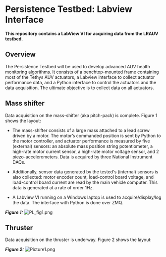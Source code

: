 # Persistence Testbed: Labview Interface #

**This repository contains a LabView VI for acquiring data from the LRAUV testbed.**

## Overview ##
The Persistence Testbed will be used to develop advanced AUV health monitoring algorithms. It consists of a benchtop-mounted frame containing most of the Tethys AUV actuators, a Labview interface to collect actuator performance data, and a Python interface to control the actuators and the data acquisition. The ultimate objective is to collect data on all actuators.

## Mass shifter ##
Data acquisition on the mass-shifter (aka pitch-pack) is complete. Figure 1 shows the layout:

* The mass-shifter consists of a large mass attached to a lead screw driven by a motor. The motor’s commanded position is sent by Python to the motor controller, and actuator performance is measured by five (external) sensors: an absolute mass position string potentiometer, a high-rate motor current sensor, a high-rate motor voltage sensor, and 2 piezo-accelerometers. Data is acquired by three National Instrument DAQs.

* Additionally, sensor data generated by the tested's (internal) sensors is also collected: motor encoder count, load-control board voltage, and load-control board current are read by the main vehicle computer. This data is generated at a rate of order 1Hz.

* A Labview VI running on a Windows laptop is used  to acquire/display/log the data. The interface with Python is done over ZMQ.

***Figure 1:***
![PL_fig1.png](https://bitbucket.org/repo/oG65MB/images/3999844056-PL_fig1.png)

## Thruster ##
Data acquisition on the thruster is underway. Figure 2 shows the layout:


***Figure 2:***
![Picture1.png](https://bitbucket.org/repo/oG65MB/images/1668572171-Picture1.png)